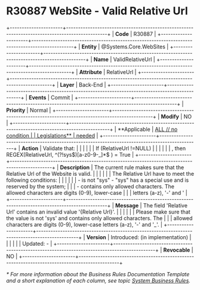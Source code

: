 ﻿---
erp.type: business-rule
erp.entity: Systems.Core.WebSites
---

# R30887 WebSite - Valid Relative Url
+----------------------+-----------------------------------------------------------------------------------------------+
| **Code**             | R30887                                                                                        |
+----------------------+-----------------------------------------------------------------------------------------------+
| **Entity**           | @Systems.Core.WebSites                                                                        |
+----------------------+-----------------------------------------------------------------------------------------------+
| **Name**             | ValidRelativeUrl                                                                              |
+----------------------+-----------------------------------------------------------------------------------------------+
| **Attribute**        | RelativeUrl                                                                                   |
+----------------------+-----------------------------------------------------------------------------------------------+
| **Layer**            | Back-End                                                                                      |
+----------------------+-----------------------------------------------------------------------------------------------+
| **Events**           | Commit                                                                                        |
+----------------------+-----------------------------------------------------------------------------------------------+
| **Priority**         | Normal                                                                                        |
+----------------------+-----------------------------------------------------------------------------------------------+
| **Modify**           | NO                                                                                            |
+----------------------+-----------------------------------------------------------------------------------------------+
| **Applicable         | [ALL // no condition                                                                          |
| Legislations**       | needed](xref:applicable-legislations)                                                         |
+----------------------+-----------------------------------------------------------------------------------------------+
| **Action**           | Validate that:                                                                                |
|                      |                                                                                               |
|                      | If (RelativeUrl !=NULL)                                                                       |
|                      |                                                                                               |
|                      | , then REGEX(RelativeUrl, \^(?!sys\$)\[a-z0-9-\_\]\*\$ ) = True                               |
+----------------------+-----------------------------------------------------------------------------------------------+
| **Description**      | The current rule makes sure that the Relative Url of the Website is valid.                    |
|                      |                                                                                               |
|                      | The Relative Url have to meet the following conditions:                                       |
|                      |                                                                                               |
|                      | -   is not \"sys\" - \"sys\" has a special use and is reserved by the system;                 |
|                      | -   contains only allowed characters. The allowed characters are digits (0-9), lower-case     |
|                      |     letters (a-z), \'-\' and \'                                                               |
+----------------------+-----------------------------------------------------------------------------------------------+
| **Message**          | The field \'Relative Url\' contains an invalid value \'{Relative Url}\'.                      |
|                      |                                                                                               |
|                      | Please make sure that the value is not \'sys\' and contains only allowed characters. The      |
|                      | allowed characters are digits (0-9), lower-case letters (a-z), \'-\' and \'\_\'.              |
+----------------------+-----------------------------------------------------------------------------------------------+
| **Version**          | Introduced: (in implementation)                                                               |
|                      |                                                                                               |
|                      | Updated: -                                                                                    |
+----------------------+-----------------------------------------------------------------------------------------------+
| **Revocable**        | NO                                                                                            |
+----------------------+-----------------------------------------------------------------------------------------------+

*\* For more information about the Business Rules Documentation Template and a short explanation of each column, see
topic [System Business Rules](../templates/template-description-system-business-rules.md).*
